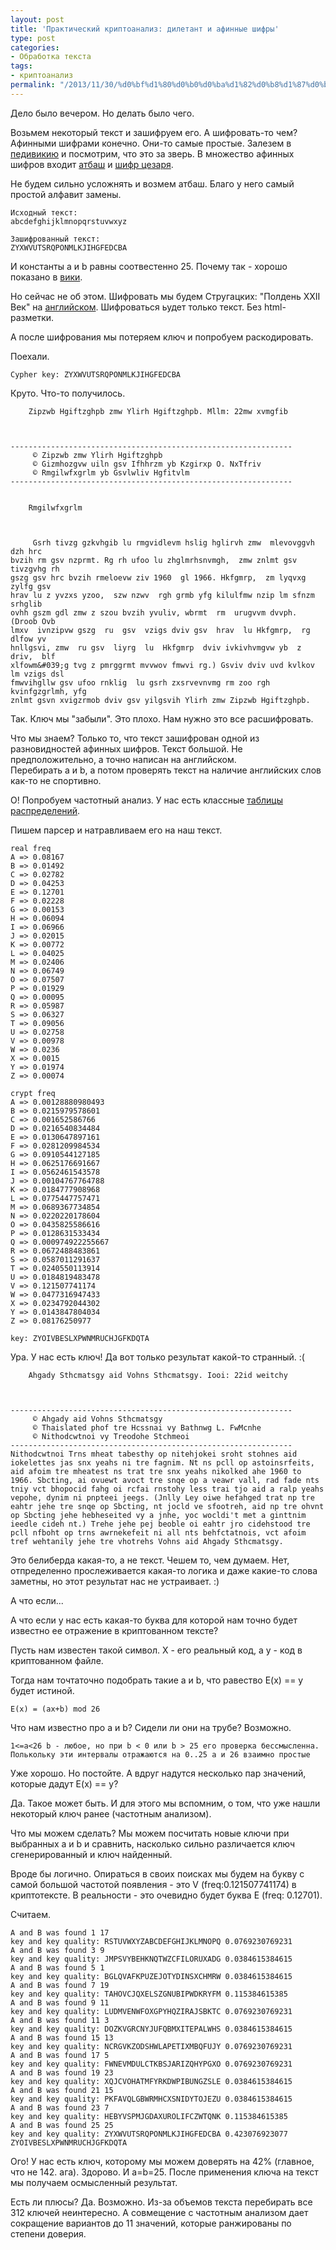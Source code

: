```yaml
---
layout: post
title: 'Практический криптоанализ: дилетант и афинные шифры'
type: post
categories:
- Обработка текста
tags:
- криптоанализ
permalink: "/2013/11/30/%d0%bf%d1%80%d0%b0%d0%ba%d1%82%d0%b8%d1%87%d0%b5%d1%81%d0%ba%d0%b8%d0%b9-%d0%ba%d1%80%d0%b8%d0%bf%d1%82%d0%be%d0%b0%d0%bd%d0%b0%d0%bb%d0%b8%d0%b7/"
---
```

Дело было вечером. Но делать было чего.

Возьмем некоторый текст и зашифруем его. А шифровать-то чем? Афинными шифрами конечно. Они-то самые простые. Залезем в <a href="http://en.wikipedia.org/wiki/Affine_cipher" title="Афинные шифры">педивикию</a> и посмотрим, что это за зверь. В множество афинных шифров входит <a href="http://en.wikipedia.org/wiki/Atbash" title="Атбаш">атбаш</a> и <a href="http://en.wikipedia.org/wiki/Caesar_cipher" title="Шифр Цезаря">шифр цезаря</a>.

Не будем сильно усложнять и возмем атбаш. Благо у него самый простой алфавит замены.

```
Исходный текст:
abcdefghijklmnopqrstuvwxyz

Зашифрованный текст:
ZYXWVUTSRQPONMLKJIHGFEDCBA
```
И константы a и b равны соотвестенно 25. Почему так - хорошо показано в <a href="http://en.wikipedia.org/wiki/Atbash#Relationship_to_the_affine_cipher" title="Связь шифтра атбаш и афинных шифров">вики</a>.

Но сейчас не об этом. Шифровать мы будем Стругацких: "Полдень XXII Век" на <a href="http://lib.ru/STRUGACKIE/engl_noon22.txt" title="Стругацкие: Полдень 22й век (eng)">английском</a>. Шифроваться ьудет только текст. Без html-разметки.

А после шифрования мы потеряем ключ и попробуем раскодировать.

<!--more-->

Поехали.

```
Cypher key: ZYXWVUTSRQPONMLKJIHGFEDCBA
```
Круто. Что-то получилось.

```
    Zipzwb Hgiftzghpb zmw Ylirh Hgiftzghpb. Mllm: 22mw xvmgfib



---------------------------------------------------------------
     © Zipzwb zmw Ylirh Hgiftzghpb
     © Gizmhozgvw uiln gsv Ifhhrzm yb Kzgirxp O. NxTfriv
     © Rmgilwfxgrlm yb Gsvlwliv Hgfitvlm
---------------------------------------------------------------


    Rmgilwfxgrlm



     Gsrh tivzg gzkvhgib lu rmgvidlevm hslig hglirvh zmw  mlevovggvh dzh hrc
bvzih rm gsv nzprmt. Rg rh ufoo lu zhglmrhsnvmgh,  zmw znlmt gsv tivzgvhg rh
gszg gsv hrc bvzih rmeloevw ziv 1960  gl 1966. Hkfgmrp,  zm lyqvxg zylfg gsv
hrav lu z yvzxs yzoo,  szw nzwv  rgh grmb yfg kilulfmw nzip lm sfnzm srhglib
ovhh gszm gdl zmw z szou bvzih yvuliv, wbrmt  rm  urugvvm dvvph.  (Droob Ovb
lmxv  ivnzipvw gszg  ru  gsv  vzigs dviv gsv  hrav  lu Hkfgmrp,  rg dlfow yv
hnllgsvi, zmw  ru gsv  liyrg  lu  Hkfgmrp  dviv ivkivhvmgvw yb  z driv,  blf
xlfowm&#039;g tvg z pmrggrmt mvvwov fmwvi rg.) Gsviv dviv uvd kvlkov lm vzigs dsl
fmwvihgllw gsv ufoo rnklig  lu gsrh zxsrvevnvmg rm zoo rgh kvinfgzgrlmh, yfg
znlmt gsvn xvigzrmob dviv gsv yilgsvih Ylirh zmw Zipzwb Hgiftzghpb.
```


Так. Ключ мы "забыли". Это плохо. Нам нужно это все расшифровать.

Что мы знаем? Только то, что текст зашифрован одной из разновидностей афинных шифров. Текст большой. Не предположительно, а точно написан на английском.<br />
Перебирать a и b, а потом проверять текст на наличие английских слов как-то не спортивно.

О! Попробуем частотный анализ. У нас есть классные <a href="http://en.wikipedia.org/wiki/Letter_frequency" title="Частотные характеристики латинского алфавита">таблицы распределений</a>.

Пишем парсер и натравливаем его на наш текст.

```
real freq
A => 0.08167
B => 0.01492
C => 0.02782
D => 0.04253
E => 0.12701
F => 0.02228
G => 0.00153
H => 0.06094
I => 0.06966
J => 0.02015
K => 0.00772
L => 0.04025
M => 0.02406
N => 0.06749
O => 0.07507
P => 0.01929
Q => 0.00095
R => 0.05987
S => 0.06327
T => 0.09056
U => 0.02758
V => 0.00978
W => 0.0236
X => 0.0015
Y => 0.01974
Z => 0.00074

crypt freq
A => 0.00128880980493
B => 0.0215979578601
C => 0.001652586766
D => 0.0216540834484
E => 0.0130647897161
F => 0.0281209984534
G => 0.0910544127185
H => 0.0625176691667
I => 0.0562461543578
J => 0.00104767764788
K => 0.0184777908968
L => 0.0775447757471
M => 0.0689367734854
N => 0.0220220178604
O => 0.0435825586616
P => 0.0128631533434
Q => 0.000974922255667
R => 0.0672488483861
S => 0.0587011291637
T => 0.0240550113914
U => 0.0184819483478
V => 0.121507741174
W => 0.0477316947433
X => 0.0234792044302
Y => 0.0143847804034
Z => 0.08176250977

key: ZYOIVBESLXPWNMRUCHJGFKDQTA
```

Ура. У нас есть ключ! Да вот только результат какой-то странный. :(

```
    Ahgady Sthcmatsgy aid Vohns Sthcmatsgy. Iooi: 22id weitchy



---------------------------------------------------------------
     © Ahgady aid Vohns Sthcmatsgy
     © Thaislated phof tre Hcssnai vy Bathnwg L. FwMcnhe
     © Nithodcwtnoi vy Treodohe Stchmeoi
---------------------------------------------------------------
Nithodcwtnoi Trns mheat tabesthy op nitehjokei sroht stohnes aid iokelettes jas snx yeahs ni tre fagnim. Nt ns pcll op astoinsrfeits, aid afoim tre mheatest ns trat tre snx yeahs nikolked ahe 1960 to 1966. Sbcting, ai ovuewt avoct tre snqe op a veawr vall, rad fade nts tniy vct bhopocid fahg oi rcfai rnstohy less trai tjo aid a ralp yeahs vepohe, dynim ni pnpteei jeegs. (Jnlly Ley oiwe hefahged trat np tre eahtr jehe tre snqe op Sbcting, nt jocld ve sfootreh, aid np tre ohvnt op Sbcting jehe hebheseited vy a jnhe, yoc wocldi't met a ginttnim ieedle cideh nt.) Trehe jehe pej beoble oi eahtr jro cidehstood tre pcll nfboht op trns awrnekefeit ni all nts behfctatnois, vct afoim tref wehtanily jehe tre vhotrehs Vohns aid Ahgady Sthcmatsgy.
```

Это белиберда какая-то, а не текст. Чешем то, чем думаем. Нет, отпределенно прослеживается какая-то логика и даже какие-то слова заметны, но этот результат нас не устраивает. :)

А что если...

А что если у нас есть какая-то буква для которой нам точно будет известно ее отражение в криптованном тексте?

Пусть нам известен такой символ. X - его реальный код, а y - код в криптованном файле.

Тогда нам точтаточно подобрать такие a и b, что равество E(x) == y будет истиной.

```text
E(x) = (ax+b) mod 26
```

Что нам известно про a и b? Сидели ли они на трубе? Возможно.

```text
1<=a<26 b - любое, но при b < 0 или b > 25 его проверка бессмысленна. Полькольку эти интервалы отражаются на 0..25 a и 26 взаимно простые
```

Уже хорошо. Но постойте. А вдруг надутся несколько пар значений, которые дадут E(x) == y?

Да. Такое может быть. И для этого мы вспомним, о том, что уже нашли некоторый ключ ранее (частотным анализом).

Что мы можем сделать? Мы можем посчитать новые ключи при выбранных a и b и сравнить, насколько сильно различается ключ сгенерированный и ключ найденный.

Вроде бы логично. Опираться в своих поисках мы будем на букву с самой большой частотой появления - это V (freq:0.121507741174) в криптотексте. В реальности - это очевидно будет буква E (freq: 0.12701).

Считаем.

```
A and B was found 1 17 
key and key quality: RSTUVWXYZABCDEFGHIJKLMNOPQ 0.0769230769231 
A and B was found 3 9 
key and key quality: JMPSVYBEHKNQTWZCFILORUXADG 0.0384615384615 
A and B was found 5 1 
key and key quality: BGLQVAFKPUZEJOTYDINSXCHMRW 0.0384615384615 
A and B was found 7 19 
key and key quality: TAHOVCJQXELSZGNUBIPWDKRYFM 0.115384615385 
A and B was found 9 11 
key and key quality: LUDMVENWFOXGPYHQZIRAJSBKTC 0.0769230769231 
A and B was found 11 3 
key and key quality: DOZKVGRCNYJUFQBMXITEPALWHS 0.0384615384615 
A and B was found 15 13 
key and key quality: NCRGVKZODSHWLAPETIXMBQFUJY 0.0769230769231 
A and B was found 17 5 
key and key quality: FWNEVMDULCTKBSJARIZQHYPGXO 0.0769230769231 
A and B was found 19 23 
key and key quality: XQJCVOHATMFYRKDWPIBUNGZSLE 0.0384615384615 
A and B was found 21 15 
key and key quality: PKFAVQLGBWRMHCXSNIDYTOJEZU 0.0384615384615 
A and B was found 23 7 
key and key quality: HEBYVSPMJGDAXUROLIFCZWTQNK 0.115384615385 
A and B was found 25 25 
key and key quality: ZYXWVUTSRQPONMLKJIHGFEDCBA 0.423076923077 
ZYOIVBESLXPWNMRUCHJGFKDQTA
```

Ого! У нас есть ключ, которому мы можем доверять на 42% (главное, что не 142. ага). Здорово. И a=b=25. После применения ключа на текст мы получаем осмысленный результат.

Есть ли плюсы? Да. Возможно. Из-за объемов текста перебирать все 312 ключей неинтересно. А совмещение с частотным анализом дает сокращение вариантов до 11 значений, которые ранжированы по степени доверия.

